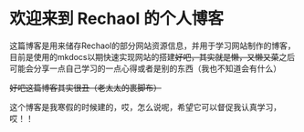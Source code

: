 # 欢迎来到 Rechaol 的个人博客

这篇博客是用来储存Rechaol的部分网站资源信息，并用于学习网站制作的博客，目前是使用的mkdocs以期快速实现网站的搭建~~好吧，其实就是懒，又懒又菜~~之后可能会分享一点自己学习的一点心得或者是别的东西（我也不知道会有什么）

~~好吧这篇博客其实很丑（老太太的裹脚布）~~ 

这个博客是我寒假的时候建的，哎，怎么说呢，希望它可以督促我认真学习，哎！！